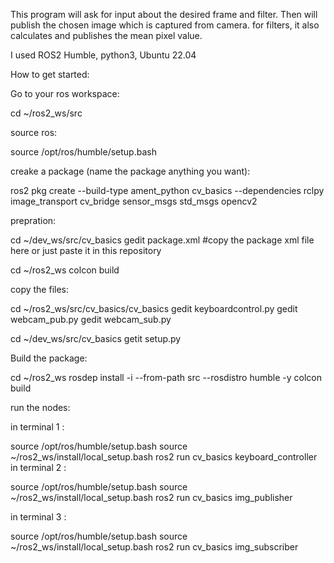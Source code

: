 This program will ask for input about the desired frame and filter. Then will publish the chosen image which is captured from camera.
for filters, it also calculates and publishes the mean pixel value.

I used ROS2 Humble, python3, Ubuntu 22.04

How to get started:


Go to your ros workspace:

cd ~/ros2_ws/src


source ros:

source /opt/ros/humble/setup.bash



creake a package (name the package anything you want):

ros2 pkg create --build-type ament_python cv_basics --dependencies rclpy image_transport cv_bridge sensor_msgs std_msgs opencv2



prepration:

cd ~/dev_ws/src/cv_basics
gedit package.xml #copy the package xml file here or just paste it in this repository

cd ~/ros2_ws
colcon build



copy the files:

cd ~/ros2_ws/src/cv_basics/cv_basics
gedit keyboardcontrol.py
gedit webcam_pub.py
gedit webcam_sub.py

cd ~/dev_ws/src/cv_basics
getit setup.py



Build the package:

cd ~/ros2_ws
rosdep install -i --from-path src --rosdistro humble -y
colcon build 



run the nodes:

in terminal 1 :

source /opt/ros/humble/setup.bash
source ~/ros2_ws/install/local_setup.bash
ros2 run cv_basics keyboard_controller 
in terminal 2 :

source /opt/ros/humble/setup.bash
source ~/ros2_ws/install/local_setup.bash
ros2 run cv_basics img_publisher 

in terminal 3 :

source /opt/ros/humble/setup.bash
source ~/ros2_ws/install/local_setup.bash
ros2 run cv_basics img_subscriber 
